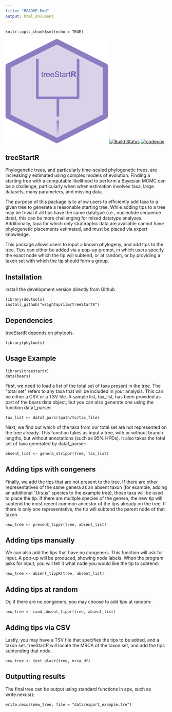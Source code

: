```yaml
---
title: "README.Rmd"
output: html_document
---
```


```{r setup, include=FALSE}
knitr::opts_chunk$set(echo = TRUE)
```
![logo](images/logo1.png)
[![Build Status](https://travis-ci.org/wrightaprilm/treeStartR.svg?branch=master)](https://travis-ci.org/wrightaprilm/treeStartR)
[![codecov](https://codecov.io/gh/wrightaprilm/treeStartR/branch/master/graph/badge.svg)](https://codecov.io/gh/wrightaprilm/treeStartR)


## treeStartR

Phylogenetic trees, and particularly time-scaled phylogenetic trees, are increasingly estimated using complex models of evolution. Finding a starting tree with a computable likelihood to perform a Bayesian MCMC can be a challenge, particularly when when estimation involves taxa, large datasets, many parameters, and missing data.

The purpose of this package is to allow users to efficiently add taxa to a given tree to generate a reasonable starting tree. While adding tips to a tree may be trivial if all tips have the same datatype (i.e., nucleotide sequence data), this can be more challenging for mixed datatype analyses. Additionally, taxa for which only stratiraphic data are available cannot have phylogenetic placements estimated, and must be placed via expert knowledge. 

This package allows users to input a known phylogeny, and add tips to the tree. Tips can either be added via a pop-up prompt, in which users specify the exact node which the tip will subtend, or at random, or by providing a taxon set with which the tip should form a group.

## Installation

Install the development version directly from Github

```{r}
library(devtools)
install_github("wrightaprilm/treeStartR")
```

## Dependencies

treeStartR depends on phytools.

```{r}
library(phytools)
```

## Usage Example

```{r}
library(treestartr)
data(bears)
```

First, we need to load a list of the total set of taxa present in the tree. The "total set" refers to any taxa that will be included in your analysis. This can be either a CSV or a TSV file. A sample list, tax_list, has been provided as part of the bears data object, but you can also generate one using the function dataf_parser. 

```{r eval=FALSE}
tax_list <- dataf_parsr(path/to/tax_file)
```

Next, we find out which of the taxa from our total set are not represented on the tree already. This function takes as input a tree, with or without branch lengths, but without annotations (such as 95% HPDs). It also takes the total set of taxa generated by dataf_parser:

```{r}
absent_list <- genera_strippr(tree, tax_list)
```

## Adding tips with congeners

Finally, we add the tips that are not present to the tree. If there are other representatives of the same genera as an absent taxon (for example, adding an additional "Ursus" species to the example tree), those taxa will be used to place the tip. If there are multiple species of the genera, the new tip will subtend the most recent common ancestor of the tips already on the tree. If there is only one representative, the tip will subtend the parent node of that taxon.

```{r}
new_tree <- present_tippr(tree, absent_list)
```

## Adding tips manually

We can also add the tips that have no congeners. This function will ask for input. A pop-up will be produced, showing node labels. When the program asks for input, you will tell it what node you would like the tip to subtend:

```{r eval=FALSE}
new_tree <- absent_tippR(tree, absent_list)
```

## Adding tips at random
Or, if there are no congeners, you may choose to add tips at random:

```{r}
new_tree <- rand_absent_tippr(tree, absent_list)
```

## Adding tips via CSV

Lastly, you may have a TSV file that specifies the tips to be added, and a taxon set. treeStartR will locate the MRCA of the taxon set, and add the tips subtending that node.

```{r}
new_tree <- text_placr(tree, mrca_df)
```

## Outputting results

The final tree can be output using standard functions in ape, such as write.nexus():

```{r}
write.nexus(new_tree, file = "data/export_example.tre")
```
